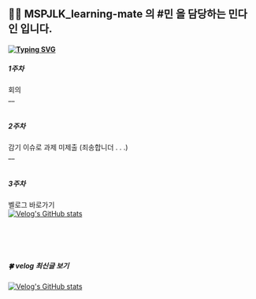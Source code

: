 ## 🏃‍♀️ MSPJLK_learning-mate 의 #민 을 담당하는 민다인 입니다.

#### [![Typing SVG](https://readme-typing-svg.demolab.com?font=Fira+Code&size=17&duration=3000&pause=500&color=56F79D&multiline=true&width=600&lines=%E2%9A%A1%EF%B8%8F+MISSION+%3A+%EB%A7%A4%EC%A3%BC+%EC%BD%94%EB%93%9C+%EB%A6%AC%EB%B7%B0%EB%B0%9B%EC%9D%84+%EC%BD%94%EB%93%9C+%EC%A0%9C%EC%B6%9C+%EB%98%90%EB%8A%94+%EA%B3%B5%EB%B6%80+%EB%82%B4%EC%9A%A9+%EB%B8%94%EB%A1%9C%EA%B7%B8+%EC%9E%91%EC%84%B1)](https://git.io/typing-svg)

##### 1주차

회의<br />
\_\_
<br />
<br />

##### 2주차

감기 이슈로 과제 미제출 (죄송합니더 . . .)<br />
\_\_
<br />
<br />

##### 3주차

벨로그 바로가기<br />
[![Velog's GitHub stats](https://velog-readme-stats.vercel.app/api?name=danggin&slug=TIL-원티드-프리온보딩-1일차-useState-톺아보기)](https://github.com/eungyeole/velog-readme-stats)<br />
<br />
<br />
<br />
<br />

##### 🍀 velog 최신글 보기

[![Velog's GitHub stats](https://velog-readme-stats.vercel.app/api/list?name=danggin)](https://velog.io/@danggin)
